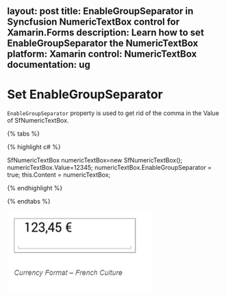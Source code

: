 layout: post
title: EnableGroupSeparator in Syncfusion NumericTextBox control for Xamarin.Forms
description: Learn how to set EnableGroupSeparator the  NumericTextBox
platform: Xamarin
control: NumericTextBox
documentation: ug
---
# Set EnableGroupSeparator 

`EnableGroupSeparator` property is used to get rid of the comma in the Value of SfNumericTextBox.

{% tabs %}

{% highlight c# %}
 
SfNumericTextBox numericTextBox=new SfNumericTextBox();
numericTextBox.Value=12345;
numericTextBox.EnableGroupSeparator = true;
this.Content = numericTextBox;

{% endhighlight %}

{% endtabs %}

![](images/Culture.png)

